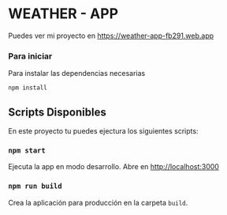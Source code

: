 # WEATHER - APP
Puedes ver mi proyecto en https://weather-app-fb291.web.app

### Para iniciar

Para instalar las dependencias necesarias

```
npm install
```

## Scripts Disponibles

En este proyecto tu puedes ejectura los siguientes scripts:

### `npm start`

Ejecuta la app en modo desarrollo.
Abre en [http://localhost:3000](http://localhost:3000)

### `npm run build`

Crea la aplicación para producción en la carpeta `build`.
